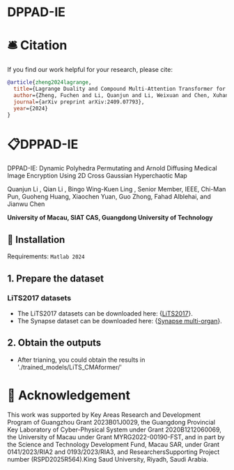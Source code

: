 # DPPAD-IE
# 🛎 Citation

If you find our work helpful for your research, please cite:

```bib
@article{zheng2024lagrange,
  title={Lagrange Duality and Compound Multi-Attention Transformer for Semi-Supervised Medical Image Segmentation},
  author={Zheng, Fuchen and Li, Quanjun and Li, Weixuan and Chen, Xuhang and Dong, Yihang and Huang, Guoheng and Pun, Chi-Man and Zhou, Shoujun},
  journal={arXiv preprint arXiv:2409.07793},
  year={2024}
}
```

# 📋DPPAD-IE

DPPAD-IE: Dynamic Polyhedra Permutating and Arnold Diffusing Medical Image Encryption Using 2D Cross Gaussian Hyperchaotic Map

Quanjun Li , Qian Li , Bingo Wing-Kuen Ling , Senior Member, IEEE, Chi-Man Pun, Guoheng Huang, Xiaochen Yuan, Guo Zhong, Fahad Alblehai, and Jianwu Chen

**University of Macau, SIAT CAS, Guangdong University of Technology**


## 🚧 Installation 
Requirements: `Matlab 2024`


## 1. Prepare the dataset

### LiTS2017 datasets
- The LiTS2017 datasets can be downloaded here: {[LiTS2017](https://competitions.codalab.org/competitions/17094)}.
- The Synapse dataset can be downloaded here: {[Synapse multi-organ](https://www.synapse.org/Synapse:syn3193805/wiki/217789)}.

## 2. Obtain the outputs
- After trianing, you could obtain the results in './trained_models/LiTS_CMAformer/'

  
# 🧧 Acknowledgement
This work was supported by Key Areas Research and Development Program of Guangzhou Grant 2023B01J0029, the Guangdong Provincial Key Laboratory of Cyber-Physical System under Grant 2020B1212060069, the University of Macau under Grant MYRG2022-00190-FST, and in part by the Science and Technology Development Fund, Macau SAR, under Grant 0141/2023/RIA2 and 0193/2023/RIA3, and ResearchersSupporting Project number (RSPD2025R564).King Saud University, Riyadh, Saudi Arabia.

